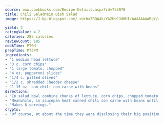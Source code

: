 ```yaml
---
source: www.cookbooks.com/Recipe-Details.aspx?id=755970
title: Chili SaladMain Dish Salad  
image: https://1.bp.blogspot.com/-aUrhxZRQW4k/YA2HwJJdHHI/AAAAAAAABgY/z2R8OXCxqDoBQtRn-q-fHG8g9_G4G1HBwCLcBGAsYHQ/s320/13.png

yield: 4
ratingValue: 4.2
calories: 285 calories
reviewCount: 185
cookTime: PT0H
prepTime: PT34M
ingredients:
- "1 medium head lettuce"
- "3 c. corn chips"
- "1 large tomato, chopped"
- "4 oz. pepperoni slices"
- "1/4 c. pitted olives"
- "1/2 c. shredded Cheddar cheese"
- "1 15 oz. can chili con carne with beans"
directions:
- "In salad bowl combine chunks of lettuce, corn chips, chopped tomato, pepperoni, olives and cheese."
- "Meanwhile, in saucepan heat canned chili con carne with beans until bubbly. Immediately pour atop salad, tossing lightly to coat."
- "Makes 6 servings."
crypto:
- "Of course, at about the time they were disclosing their big position, Bitcoin started to crash."
---
```

